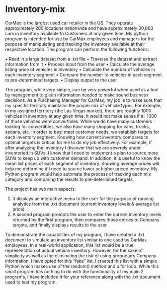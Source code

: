 # Inventory-mix
CarMax is the largest used car retailer in the US. They operate approximately 200 locations nationwide and have approximately 30,000 cars in inventory available to Customers at any given time. My python program is intended for use by CarMax employees and managers for the purpose of manipulating and tracking the inventory available at their respective location. The program can perform the following functions:

•	Read in a large dataset from a .txt file
•	Traverse the dataset and extract information from it
•	Process input from the user
•	Calculate the average listing price of vehicles in inventory
•	Calculate the number of vehicles in each inventory segment
•	Compare the number to vehicles in each segment to pre-determined targets.
•	Display output to the user

The program, while very simple, can be very powerful when used as a tool by management to glean information needed to make sound business decisions.  As a Purchasing Manager for CarMax, my job is to make sure that my specific territory maintains the proper mix of vehicle types. For example, in my assigned territory (the Las Vegas market), there are roughly 1000 vehicles in inventory at any given time. It would not make sense if all 1000 of those vehicles were convertibles. While we do have many customers looking for convertibles, we also have many shopping for vans, trucks, sedans, etc. In order to best meet customer needs, we establish targets for each inventory segment. Knowing how current inventory compares to optimal targets is critical for me to do my job effectively. For example, if after analyzing the inventory I discover that we are severely under inventoried in SUVs, I know that I need to implement a plan to source more SUVs to keep up with customer demand. In addition, it is useful to know the mean list prices of each segment of inventory. Knowing average prices will help me determine if I need to source lower or higher priced inventory. My Python program would help automate the process of tracking each mix category and comparing the results to pre-determined targets.

The project has two main aspects:

1.	It displays an interactive menu to the user for the purpose of running analytics from the .txt document (current inventory levels & average list price)
2.	A second program prompts the user to enter the current inventory levels returned by the first program, then compares those entries to Company targets, and finally displays results to the user.

To demonstrate the capabilities of my program, I have created a .txt document to simulate an inventory list similar to one used by CarMax employees. In a real-world application, this list would be a true representation of actual vehicle inventory. However, for the sake of simplicity as well as the eliminating the risk of using proprietary Company information, I have opted for this “fake” list. I created this list with a simple Python which makes use of the random() method and a for loop. While this small program has nothing to do with the functionality of my main 2 programs, I have included it for your reference along with the .txt document used to test my program. 

